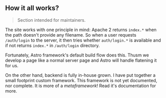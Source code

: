 ## How it all works?

> Section intended for maintainers.

The site works with one principle in mind: Apache 2 returns `index.*` when the
path doesn't provide any filename. So when a user requests `/auth/login` to
the server, it then tries whether `auth/login.*` is available and if not returns
`index.*` in `/auth/login` directory.

Fortunately, Astro framework's default build flow does this. Thusm we develop a
page like a normal server page and Astro will handle flatening it for us.

On the other hand, backend is fully in-house grown. I have put together a small
footprint custom framework. This framework is not yet documented, nor complete.
It is more of a _metaframework_! Read it's documentation for more.

